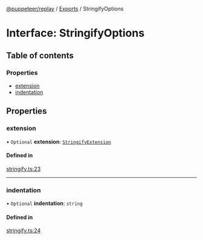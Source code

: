 [@puppeteer/replay](../README.md) / [Exports](../modules.md) / StringifyOptions

# Interface: StringifyOptions

## Table of contents

### Properties

- [extension](StringifyOptions.md#extension)
- [indentation](StringifyOptions.md#indentation)

## Properties

### extension

• `Optional` **extension**: [`StringifyExtension`](StringifyExtension.md)

#### Defined in

[stringify.ts:23](https://github.com/puppeteer/replay/blob/main/src/stringify.ts#L23)

___

### indentation

• `Optional` **indentation**: `string`

#### Defined in

[stringify.ts:24](https://github.com/puppeteer/replay/blob/main/src/stringify.ts#L24)
